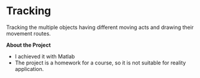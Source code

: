 # Tracking
Tracking the multiple objects having different moving acts and drawing their movement routes.

**About the Project**
- I achieved it with Matlab
- The project is a homework for a course, so it is not suitable for reality application.


